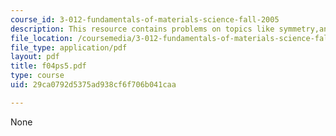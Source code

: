 ```yaml
---
course_id: 3-012-fundamentals-of-materials-science-fall-2005
description: This resource contains problems on topics like symmetry,and tensor quantities.
file_location: /coursemedia/3-012-fundamentals-of-materials-science-fall-2005/29ca0792d5375ad938cf6f706b041caa_f04ps5.pdf
file_type: application/pdf
layout: pdf
title: f04ps5.pdf
type: course
uid: 29ca0792d5375ad938cf6f706b041caa

---
```

None